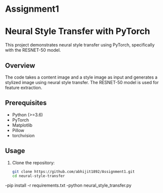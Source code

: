 # Assignment1
# Neural Style Transfer with PyTorch

This project demonstrates neural style transfer using PyTorch, specifically with the RESNET-50 model.

## Overview

The code takes a content image and a style image as input and generates a stylized image using neural style transfer. The RESNET-50 model is used for feature extraction.

## Prerequisites

- Python (>=3.6)
- PyTorch
- Matplotlib
- Pillow
- torchvision

## Usage

1. Clone the repository:

   ```bash
   git clone https://github.com/abhijit1892/Assignment1.git
   cd neural-style-transfer
-pip install -r requirements.txt
-python neural_style_transfer.py



